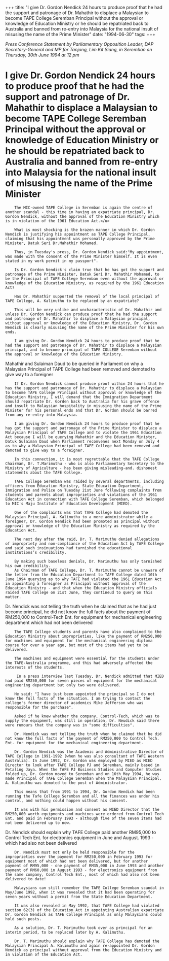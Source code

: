 +++ 
title: "I give Dr. Gordon Nendick 24 hours to produce proof that he had the support and patronage of Dr. Mahathir to displace a Malaysian to become TAPE College Seremban Principal without the approval or knowledge of Education Ministry or he should be repatriated back to Australia and banned from re-entry into Malaysia for the national insult of misusing the name of the Prime Minister"
date: "1994-06-30"
tags:
+++

_Press Conference Statement by Parliamentary Opposition Leader, DAP Secretary-General and MP for Tanjong, Lim Kit Siang, in Seremban on Thursday, 30th June 1994 at 12 pm_

# I give Dr. Gordon Nendick 24 hours to produce proof that he had the support and patronage of Dr. Mahathir to displace a Malaysian to become TAPE College Seremban Principal without the approval or knowledge of Education Ministry or he should be repatriated back to Australia and banned from re-entry into Malaysia for the national insult of misusing the name of the Prime Minister

		The MIC-owned TAPE College in Seremban is again the centre of another scandal - this time in having an expatriate principal, Dr. Gordon Nendick, without the approval of the Education Ministry which is in violation of the 1961 Education Act.</u>

		What is most shocking is the brazen manner in which Dr. Gordon Nendick is justifying his appointment as TAPE College Principal, claiming that his appointment was personally approved by the Prime Minister, Datuk Seri Dr.Mahathir Mohamed.

		Thus, in Tuesday's press, Dr. Gordon Nendick said:"My appointment, was made with the consent of the Prime Minister himself. It is even stated in my work permit in my passport".

		Is Dr. Gordon Nendick's claim true that he has got the support and patronage of the Prime Minister, Datuk Seri Dr. Mahathir Mohamed, to be the Principal of TAPE College Seremban even without the approval or knowledge of the Education Ministry, as required by the 1961 Education Act?

		Has Dr. Mahathir supported the removal of the local principal of TAPE College, A. Kalimuthu to be replaced by an expatriate?

		This will be very unlike and uncharacteristic of Dr. Mahathir and unless Dr. Gordon Nendick can produce proof that he had the support and patronage of Dr. Mahathir to displace a Malaysian principal, without approval or knowledge of the Education Ministry, Dr. Gorden Nendick is clearly misusing the name of the Prime Minister for his own ends.

		I am giving Dr. Gordon Nendick 24 hours to produce proof that he had the support and patronage of Dr. Mahathir to displace a Malaysian principal, and to become principal of TAPE COLLEGE Seremban without the approval or knowledge of the Education Ministry.

Mahathir and Sulaiman Daud to be queried in Parliament on why a Malaysian Principal of TAPE College had been removed and demoted to give way to a foreigner

		If Dr. Gordon Nendick cannot produce proof within 24 hours that he has the support and patronage of Dr. Mahathir to displace a Malaysian to become TAPE College Principal without approval or knowledge of the Education Ministry, I will demand that the Immigration Department should repatriate Dr. Gorden back to Australia for his grave offence and insult to Malaysian hospitality in misusing the name of the Prime Minister for his personal ends and that Dr. Gordon should be barred from any re-entry into Malaysia.

		I am giving Dr. Gordon Nendick 24 hours to produce proof that he has got the support and patronage of the Prime Minister to displace a Malaysian Principal of TAFE College and to violate the 1961 Education Act because I will be querying Mahathir and the Education Minister, Datuk Sulaiman Daud when Parliament reconvenes next Monday on July 4 as to why a Malaysian Principal of TAFE College had been removed and demoted to give way to a foreigner. 

		In this connection, it is most regrettable that the TAFE College Chairman, Dr. T.Marimuthu - who is also Parliamentary Secretary to the Ministry of Agriculture - has been giving misleading-and. dishonest statements about the TAFE College. 

		TAFE College Seremban was raided by several departments, including officers from Education Ministry, State Education Department, Immigration and Police on Tuesday 21st June following complaints from students and parents about improprieties and violations of the 1961 Education Act in connection with TAFE College Seremban, which belonged to MIC's Maju Institute of Education Development (MIED).	

		One of the complaints was that TAFE College had demoted the Malaysian Principal, A. Kalimuthu to a mere administrator while a foreigner, Dr. Gordon Nendick had been promoted as principal without approval or knowledge of the Education Ministry as required by the Education Act.

		The next day after the raid, Dr. T. Marimuthu denied allegations of impropriety and non-compliance of the Education Act by TAFE College and said such insinuations had tarnished the educational institutions’s credibility.

		By making such baseless denials, Dr. Marimuthu has only tarnished his own credibility.
		As Chairman of TAFE College, Dr. T. Marimuthu cannot be unaware of the letter from the Education Department to TAFE College dated 10th June 1994 querying as to why TAFE had violated the 1961 Education Act in appointing a foreigner as Principal without approval of the Education Ministry - and that when the Education Ministry officials raided TAFE College on 21st June, they contineud to query on this matter.

Dr.  Nendick was not telling the truth when he claimed that as he had just become principal, he did not know the full facts about the payment of RM250,000 to Control-Tech Ent. for equipment for mechanical  engineering department which  had not been delivered

		The TAFE College students and parents have also complained to the Education Ministry about improprieties, like the payment of RM250,000 for machines and equipment for the mechanical engineering diploma course for over a year ago, but most of the items had yet to be delivered.

		The machines and equipment were essential for the students under the TAFE-Australia programme, and this had adversely affected the interests of the students.

		 In a press interview last Tuesday, Dr. Nendick admitted that MIED had paid RM250,000 for seven pieces of equipment for the mechanical engineering department but only two were delivered.

		He said: "I have just been appointed the principal so I do not know the full facts of the situation. I am trying to contact the college's former director of academics Mike Jefferson who was responsible for the purchase".

		Asked if he knew whether the company, Control-Tech, which was to supply the equipment, was still in operation, Dr. Neudick said there were rumours that the company was in "some difficulties".

		Dr. Nendick was not telling the truth when he claimed that he did not know the full facts of the payment of RM250,000 to Control Tech. Ent. for equipment for the mechanical engineering department.

		Dr. Gordon Nendick was the Academic and Administrative Director of TAPE College in 1991-1992 (when he was also consultant of TAPE Western Australia). In June 1992, Dr. Gordon was employed by MIED as MIED Director to look after TAFE College PJ and Seremban, mainly based in Petaling Jaya. When the TAFE PJ Business Studies and Computer Studies folded up, Dr. Gordon moved to Seremban and on 16th May 1994, he was made Principal of TAFE College Seremban when the Malaysian Principal, A. Kalimuthu was demoted to the post of Administrator.

		This means that from 1991 to 1994, Dr. Gordon Nendick had been running the Tafe College Seremban and all the finances was under his control, and nothing could happen without his consent.

		It was with his permission and consent as MIED Director that the RM250,000 worth equipments and machines were ordered from Control Tech Ent. and paid in February 1993 - although five of the seven items had not been delivered up to now.

Dr.  Nendick should explain why TAFE College paid another RM95,000 to Control Tech Ent. for electronics equipment in June and August. 1993 -which had also not been delivered

		Dr. Nendick must not only be held responsible for the improprieties over the payment for RM250,000 in February 1993 for equipment most of which had not been delivered, but for another payment of RM95,000 - one payment of RM35,000 in June 1993 and another payment of RM60,000 in August 1993 - for electronics equipment from the same company, Control Tech Ent., most of which had also not been delivered to date!

		Malaysians can still remember the TAFE College Seremban scandal in May/June 1992, when it was revealed that it had been operating for seven years without a permit from the State Education Department.	

		It was also revealed in May 1992, that TAFE College had violated section 62(3) of the Education Act in appointing Australian expatriate Dr, Gordon Nendick as TAFE College Principal as only Malaysians could hold such posts.

		As a solution, Dr. T. Marimuthu took over as principal for an interim period, to be replaced later by A. Kalimuthu.

		Dr. T. Marimuthu should explain why TAFE College has demoted the Malaysian Principal A. Kalimuthu and again re-appointed Dr. Gordon Nendick as principal without approval from the Education Ministry and in violation of the Education Act.
 
